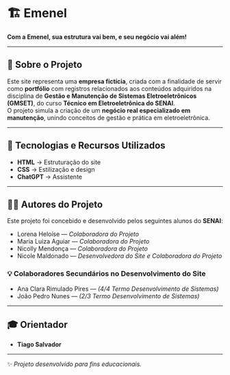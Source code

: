 # 🏗️ Emenel  

**Com a Emenel, sua estrutura vai bem, e seu negócio vai além!**


---


## 📌 Sobre o Projeto

Este site representa uma **empresa fictícia**, criada com a finalidade de servir como **portfólio** com registros relacionados aos conteúdos adquiridos na disciplina de **Gestão e Manutenção de Sistemas Eletroeletrônicos (GMSET)**, do curso **Técnico em Eletroeletrônica do SENAI**.  
O projeto simula a criação de um **negócio real especializado em manutenção**, unindo conceitos de gestão e prática em eletroeletrônica.


---


## 🚀 Tecnologias e Recursos Utilizados

- **HTML** → Estruturação do site  
- **CSS** → Estilização e design  
- **ChatGPT** → Assistente


---


## 👨‍💻 Autores do Projeto

Este projeto foi concebido e desenvolvido pelos seguintes alunos do **SENAI**:

- Lorena Heloíse — *Colaboradora do Projeto*  
- Maria Luiza Aguiar — *Colaboradora do Projeto*  
- Nicolly Mendonça — *Colaboradora do Projeto*  
- Nicole Maldonado — *Desenvolvedora do Site e Colaboradora do Projeto*  

### 💡 Colaboradores Secundários no Desenvolvimento do Site

- Ana Clara Rimulado Pires — *(4/4 Termo Desenvolvimento de Sistemas)*  
- João Pedro Nunes — *(2/3 Termo Desenvolvimento de Sistemas)*  


---


## 🎓 Orientador

- **Tiago Salvador**


---


✨ *Projeto desenvolvido para fins educacionais.*
